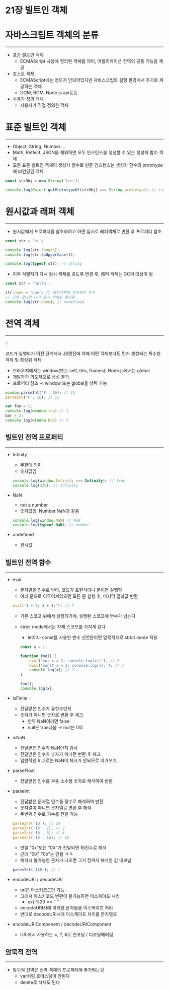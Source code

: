 # 21장 빌트인 객체

# 자바스크립트 객체의 분류

---

- 표준 빌트인 객체
    - ECMAScript 사양에 정의된 객체를 의미, 어플리케이션 전역의 공통 기능을 제공
- 호스트 객체
    - ECMAScript에는 정의가 안되어있지만 자바스크립트 실행 환경에서 추가로 제공하는 객체
    - DOM, BOM, Node.js api등등
- 사용자 정의 객체
    - 사용자가 직접 정의한 객체

# 표준 빌트인 객체

---

- Object, String, Number….
- Math, Reflect, JSON을 제외하면 모두 인스턴스를 생성할 수 있는 생성자 함수 객체
- 모든 표준 빌트인 객체의 생성자 함수로 만든 인스턴스는 생성자 함수의 prototype에 바인딩된 객체

```jsx
const strObj = new String('Lee');

console.log(Object.getPrototypeOf(strObj) === String.prototype); // true
```

# 원시값과 래퍼 객체

---

- 원시값에서 프로퍼티를 참조하려고 하면 임시로 래퍼객체로 변환 후 프로퍼티 참조

```jsx
const str = 'hi';

console.log(str.length);
console.log(str.toUpperCase());

console.log(typeof str); // string
```

- 이후 식별자가 다시 원시 객체를 갖도록 변경 후, 래퍼 객체는 GC의 대상이 됨

```jsx
const str = 'hello';

str.name = 'Lee'; // 래퍼객체에 프로퍼티 추가
// 근데 끝나면 다시 원시 객체로 돌아옴
console.log(str.name); // undefined
```

# 전역 객체

---

<aside>
💡

코드가 실행되기 이전 단계에서 JS엔진에 의해 어떤 객체보다도 먼저 생성되는 특수한 객체 및 최상위 객체

</aside>

- 브라우저에서는 window(또는 self, this, frames), Node.js에서는 global
- 개발자가 의도적으로 생성 불가
- 프로퍼티 참조 시 window 또는 global을 생략 가능

```jsx
window.parseInt('F', 16); // 15
parseInt('F', 16); // 15
```

```jsx
var foo = 1;
console.log(window.foo) // 1
bar = 2;
console.log(window.bar) // 2
```

## 빌트인 전역 프로퍼티

---

- Infinity
    - 무한대 의미
    - 숫자값임
    
    ```jsx
    console.log(window.Infinity === Infinity); // true
    console.log(3/0); // Infinity
    ```
    
- NaN
    - not a number
    - 숫자값임, Number.NaN과 같음
    
    ```jsx
    console.log(window.NaN) // NaN
    console.log(typeof NaN); // number
    ```
    
- undefined
    - 원시값

## 빌트인 전역 함수

---

- eval
    - 문자열을 인수로 받아, 코드가 표현식이나 문이면 실행함
    - 여러 문으로 이루어져있으면 모든 문 실행 후, 마지막 결과값 반환
    
    ```jsx
    eval('1 + 2; 3 + 4;'); // 7
    ```
    
    - 기존 스코프 위에서 실행되기에, 실행된 스코프에 변수가 남는다
    - strict mode에서는 자체 스코프를 가지게 된다
        - let이나 const를 사용한 변수 선언문이면 암묵적으로 strict mode 적용
        
        ```jsx
        const x = 1;
        
        function foo() {
        	eval('var x = 2; console.log(x);'); // 2
        	eval('const x = 3; console.log(x);'); // 3
        	console.log(x); // 2
        }
        
        foo();
        console.log(x);
        ```
        
- isFinite
    - 전달받은 인수가 유한수인지
    - 숫자가 아니면 숫자로 변환 후 체크
        - 만약 NaN이라면 false
        - null은 true나옴 → null은 0이
- isNaN
    - 전달받은 인수가 NaN인지 검사
    - 전달받은 인수가 숫자가 아니면 변환 후 체크
    - 일반적인 비교로는 NaN이 체크가 안되므로 이거쓰기
- parseFloat
    - 전달받은 인수를 부동 소수점 숫자로 해석하여 반환
- parseInt
    - 전달받은 문자열 인수를 정수로 해석하여 반환
    - 문자열이 아니면 문자열로 변환 후 해석
    - 두번째 인수로 기수를 전달 가능
    
    ```jsx
    parseInt('10'); // 10
    parseInt('10', 2); // 2
    parseInt('10', 8); // 8
    parseInt('10', 16); // 16
    ```
    
    - 만일 “0x”또는 “0X”가 전달되면 16진수로 해석
    - 근데 “0b”, “0o”는 안됨 ㅋㅋ
    - 해석시 불가능한 문자가 나오면 그거 전까지 해석한 값 내보냄
    
    ```jsx
    paresInt('1A0'); // 1
    ```
    
- encodeURI / decodeURI
    - url은 아스키코드만 가능
    - 그래서 아스키코드 변환이 불가능하면 이스케이프 처리
        - ex) %20 == “ “
    - encodeURI시에 이러한 문자들을 이스케이프 처리
    - 반대로 decodeURI시에 이스케이프 처리를 문자열로
- encodeURIComponent / decodeURIComponent
    - URI에서 사용하는 =, ?, &도 인코딩 / 디코딩해버림

## 암묵적 전역

---

- 암묵적 전역은 전역 객체의 프로퍼티에 추가되는것
    - var처럼 호이스팅이 안된다
    - delete로 삭제도 된다